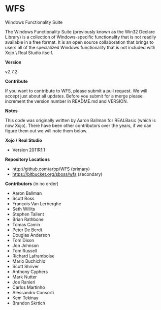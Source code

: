 WFS
===

Windows Functionality Suite

The Windows Functionality Suite (previously known as the Win32 Declare Library) is a collection of Windows-specific functionality that is not readily available in a free format. It is an open source collaboration that brings to users all of the specialized Windows functionality that is not included with Xojo \ Real Studio itself.


**Version**

v2.7.2


**Contribute**

If you want to contribute to WFS, please submit a pull request.  We will accept just about all updates. Before you submit for a merge please increment the version number in README.md and VERSION.


**Notes**

This code was originally written by Aaron Ballman for REALBasic (which is now Xojo).  There have been other contributors over the years, if we can figure them out we will note them below.


**Xojo \ Real Studio**

* Version 2011R1.1


**Repository Locations**

* http://github.com/arbp/WFS (primary)
* https://bitbucket.org/sboss/wfs (secondary)


**Contributors** (in no order)

* Aaron Ballman
* Scott Boss
* François Van Lerberghe
* Seth Willits
* Stephen Tallent
* Brian Rathbone
* Tomas Camin
* Peter De Berdt
* Douglas Anderson
* Tom Dixon
* Jon Johnson
* Tom Russell
* Richard Laframboise
* Mario Buchichio
* Scott Shriver
* Anthony Cyphers
* Mark Nutter
* Joe Ranieri
* Carlos Martinho
* Alessandro Consorti
* Kem Tekinay
* Brandon Skrtich
